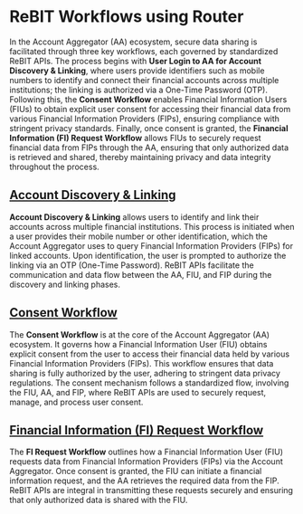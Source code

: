 # ReBIT Workflows using Router

In the Account Aggregator (AA) ecosystem, secure data sharing is facilitated through three key workflows, each governed by standardized ReBIT APIs. The process begins with **User Login to AA for Account Discovery & Linking**, where users provide identifiers such as mobile numbers to identify and connect their financial accounts across multiple institutions; the linking is authorized via a One-Time Password (OTP). Following this, the **Consent Workflow** enables Financial Information Users (FIUs) to obtain explicit user consent for accessing their financial data from various Financial Information Providers (FIPs), ensuring compliance with stringent privacy standards. Finally, once consent is granted, the **Financial Information (FI) Request Workflow** allows FIUs to securely request financial data from FIPs through the AA, ensuring that only authorized data is retrieved and shared, thereby maintaining privacy and data integrity throughout the process.

## [**Account Discovery & Linking**](../../../no-longer-relevent/buildaathon-2024/network-scenarios/account-discovery-and-linking.md)

**Account Discovery & Linking** allows users to identify and link their accounts across multiple financial institutions. This process is initiated when a user provides their mobile number or other identification, which the Account Aggregator uses to query Financial Information Providers (FIPs) for linked accounts. Upon identification, the user is prompted to authorize the linking via an OTP (One-Time Password). ReBIT APIs facilitate the communication and data flow between the AA, FIU, and FIP during the discovery and linking phases.

## [**Consent Workflow**](../../../no-longer-relevent/buildaathon-2024/network-scenarios/consent-workflow.md)

The **Consent Workflow** is at the core of the Account Aggregator (AA) ecosystem. It governs how a Financial Information User (FIU) obtains explicit consent from the user to access their financial data held by various Financial Information Providers (FIPs). This workflow ensures that data sharing is fully authorized by the user, adhering to stringent data privacy regulations. The consent mechanism follows a standardized flow, involving the FIU, AA, and FIP, where ReBIT APIs are used to securely request, manage, and process user consent.

## [**Financial Information (FI) Request Workflow**](../../../no-longer-relevent/buildaathon-2024/network-scenarios/fi-request-workflow.md)

The **FI Request Workflow** outlines how a Financial Information User (FIU) requests data from Financial Information Providers (FIPs) via the Account Aggregator. Once consent is granted, the FIU can initiate a financial information request, and the AA retrieves the required data from the FIP. ReBIT APIs are integral in transmitting these requests securely and ensuring that only authorized data is shared with the FIU.
